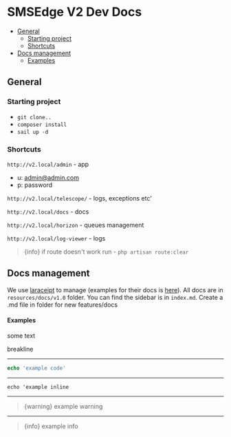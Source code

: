 # SMSEdge V2 Dev Docs

- [General](#general)
  - [Starting project](#starting-project)
  - [Shortcuts](#shortcuts)
- [Docs management](#docs-management)
  - [Examples](#examples)


    
<a name="general"></a>
## General

### Starting project
- `git clone..`
- `composer install`
- `sail up -d`


### Shortcuts
`http://v2.local/admin` - app
- u: admin@admin.com
- p: password

`http://v2.local/telescope/` - logs, exceptions etc'

`http://v2.local/docs` - docs

`http://v2.local/horizon` - queues management

`http://v2.local/log-viewer` - logs

>{info} if route doesn't work run - `php artisan route:clear`
> 



<a name="docs-management"></a>
## Docs management
We use [laraceipt](https://github.com/saleem-hadad/larecipe) to manage (examples for their docs is [here](https://github.com/larecipe/larecipe-docs/blob/main/resources/docs/2.2/configurations.md?plain=1)).
All docs are in `resources/docs/v1.0` folder. You can find the sidebar is in `index.md`. Create a .md file in folder for new features/docs

<a name="examples"></a>
#### Examples
some text

breakline

---

```php
echo 'example code'
```

---

`echo 'example inline`

---

>{warning} example warning

---

>{info} example info
